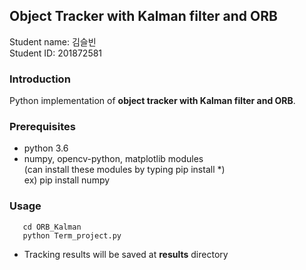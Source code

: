 ## Object Tracker with Kalman filter and ORB

Student name: 김슬빈  
Student ID: 201872581

### Introduction
Python implementation of **object tracker with Kalman filter and ORB**.

### Prerequisites
- python 3.6
- numpy, opencv-python, matplotlib modules  
(can install these modules by typing pip install *)   
ex) pip install numpy  

### Usage
```**
   cd ORB_Kalman
   python Term_project.py
```

- Tracking results will be saved at **results** directory

